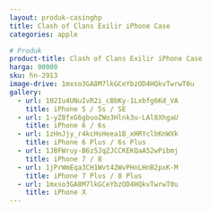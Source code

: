 ```yaml
---
layout: produk-casinghp
title: Clash of Clans Exilir iPhone Case
categories: apple

# Produk
product-title: Clash of Clans Exilir iPhone Case
harga: 90000
sku: hn-2913
image-drive: 1mxso3GA8M7lkGCeYbzOD4HQkvTwrwT0u
gallery:
  - url: 102Iu4UNuIvR2i_cBbKy-1Lxbfg6Kd_VA
    title: iPhone 5 / 5s / SE
  - url: 1-yZ8fxG6gbuoZWo3Hlnk3u-LAl8XhgaU
    title: iPhone 6 / 6s
  - url: 1zHnJjy_r4kcHsHeea1B_xHRYclbKnWXk
    title: iPhone 6 Plus / 6s Plus
  - url: 1JBFWruy-B6z5JqZJCCKEKQaA52wPibmj
    title: iPhone 7 / 8
  - url: 1jPrWmEqa3CH1Wvt42WvPHnLHnB2pxK-M
    title: iPhone 7 Plus / 8 Plus
  - url: 1mxso3GA8M7lkGCeYbzOD4HQkvTwrwT0u
    title: iPhone X
---
```

